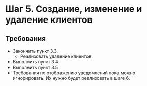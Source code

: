 # Шаг 5. Создание, изменение и удаление клиентов
## Требования
- Закончить пункт 3.3.
	- Реализовать удаление клиентов.
- Выполнить пункт 3.4.
- Выполнить пункт 3.5
- Требования по отображению уведомлений пока можно игнорировать. Их нужно будет реализовать в шаге 6.